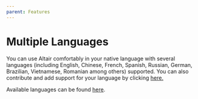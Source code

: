 ```yaml
---
parent: Features
---
```


# Multiple Languages

You can use Altair comfortably in your native language with several languages
(including English, Chinese, French, Spanish, Russian, German, Brazilian, Vietnamese, Romanian among others) supported.
You can also contribute and add support for your language by clicking [here.](https://altair-gql-translate.surge.sh/)

Available languages can be found [here](https://crowdin.com/project/altair-gql).
